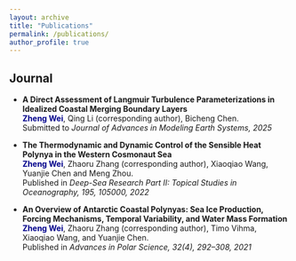 ```yaml
---
layout: archive
title: "Publications"
permalink: /publications/
author_profile: true
---
```

<script async defer src="https://buttons.github.io/buttons.js"></script>

## Journal
- **A Direct Assessment of Langmuir Turbulence Parameterizations in Idealized Coastal Merging Boundary Layers**\
<span style="color:darkblue">**Zheng Wei**</span>, Qing Li (corresponding author), Bicheng Chen.\
Submitted to *Journal of Advances in Modeling Earth Systems, 2025*

- **The Thermodynamic and Dynamic Control of the Sensible Heat Polynya in the Western Cosmonaut Sea**\
<span style="color:darkblue">**Zheng Wei**</span>, Zhaoru Zhang (corresponding author), Xiaoqiao Wang, Yuanjie Chen and Meng Zhou.\
Published in *Deep-Sea Research Part II: Topical Studies in Oceanography, 195, 105000, 2022*

- **An Overview of Antarctic Coastal Polynyas: Sea Ice Production, Forcing Mechanisms, Temporal Variability, and Water Mass Formation**\
<span style="color:darkblue">**Zheng Wei**</span>, Zhaoru Zhang (corresponding author), Timo Vihma, Xiaoqiao Wang, and Yuanjie Chen.\
Published in *Advances in Polar Science, 32(4), 292–308, 2021*
